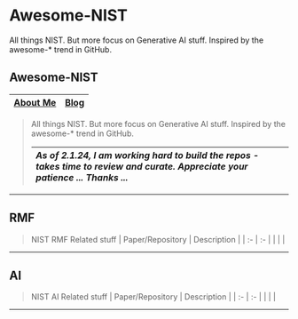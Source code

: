 # Awesome-NIST
All things NIST. But more focus on Generative AI stuff. Inspired by the awesome-* trend in GitHub. 
## Awesome-NIST
| [About Me](https://ksankar.medium.com/about-me-the-pitter-patter-of-small-feats-de22f4c36ea6) | [Blog](https://ksankar.medium.com) |
| :- | :- |
> All things NIST. But more focus on Generative AI stuff. Inspired by the awesome-* trend in GitHub.
>
> |***As of 2.1.24, I am working hard to build the repos - takes time to review and curate. Appreciate your patience ... Thanks ...***|
> | :- |
> 
***
## RMF
> NIST RMF Related stuff
| Paper/Repository | Description | 
| :- | :- |
|  |  |
***
## AI
> NIST AI Related stuff
| Paper/Repository | Description | 
| :- | :- |
|  |  |
***
